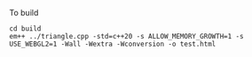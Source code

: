 To build

	cd build
	em++ ../triangle.cpp -std=c++20 -s ALLOW_MEMORY_GROWTH=1 -s USE_WEBGL2=1 -Wall -Wextra -Wconversion -o test.html
